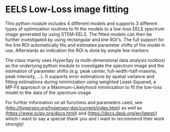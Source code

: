 # EELS Low-Loss image fitting

This python module includes 4 different models and supports 3 different types of optimization routines to fit the models to a low-loss EELS spectrum image generated by using STEM-EELS. The fitted models can then be further investigated by using rectangular and line ROI's. The full support for the line ROI automatically fits and estimates parameter shifts of the model in use. Afterwards an indication the ROI is done by simple line markers.

The class mainly uses HyperSpy (a multi-dimensional data analysis toolbox) as the underlying python module to investigate the spectrum image and the estimation of parameter shifts (e.g. peak center, full-width-half-maxima, peak intensity, ...). It supports error estimations by spatial variance and fitting estimations during minimization using weighted Least-Squared, a MP-Fit approach or a Maximum-Likelyhood minimization to fit the low-loss model to the data of the spectrum image.

For further information on all functions and parameters used, see (http://hyperspy.org/hyperspy-doc/current/index.html) as well as (https://www.scipy.org/docs.html) and (https://docs.dask.org/en/latest/) which i want to say a special thank you and i want to recommend their work strongly! 
